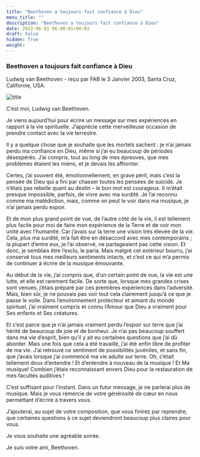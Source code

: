 ```yaml
---
title: "Beethoven a toujours fait confiance à Dieu"
menu_title: ""
description: "Beethoven a toujours fait confiance à Dieu"
date: 2022-06-01 06:00:01+00:03
draft: False
hidden: True
weight:
---
```

### Beethoven a toujours fait confiance à Dieu

Ludwig van Beethoven - reçu par FAB le 3 Janvier 2003, Santa Cruz, Californie, USA.

![title](/fr-contemporary-messages/fr-contemporary-messages-by-date-order/fr-contemporary-messages-2003/fr-beethoven.webp)

C’est moi, Ludwig van Beethoven.

Je viens aujourd’hui pour écrire un message sur mes expériences en rapport à la vie spirituelle. J’apprécie cette merveilleuse occasion de prendre contact avec la vie terrestre.

Il y a quelque chose que je souhaite que les mortels sachent : je n’ai jamais perdu ma confiance en Dieu, même si j’ai eu beaucoup de périodes désespérés. J’ai compris, tout au long de mes épreuves, que mes problèmes étaient les miens, et je devais les affronter.

Certes, j’ai souvent été, émotionnellement, en grave péril, mais c’est la pensée de Dieu qui a fini par chasser toutes les pensées de suicide. Je n’étais pas rebelle quant au destin – le bon mot est courageux. Il m’était presque impossible, parfois, de vivre avec ma surdité. Je l’ai reconnu comme ma malédiction, mais, comme on peut le voir dans ma musique, je n’ai jamais perdu espoir.

Et de mon plus grand point de vue, de l’autre côté de la vie, il est tellement plus facile pour moi de faire mon expérience de la Terre et de voir mon unité avec l’humanité. Car j’avais sur la terre une vision très élevée de la vie. Cela, plus ma surdité, m’a fait être en désaccord avec mes contemporains ; la plupart d’entre eux, je l’ai observé, ne partageaient pas cette vision. Et donc, je semblais être l’exclu, le paria. Mais malgré cet extérieur bourru, j’ai conservé tous mes meilleurs sentiments intacts, et c’est ce qui m’a permis de continuer à écrire de la musique émouvante.

Au début de la vie, j’ai compris que, d’un certain point de vue, la vie est une lutte, et elle est rarement facile. De sorte que, lorsque mes grandes crises sont venues, j’étais préparé par ces premières expériences dans l’adversité. Mais, bien sûr, je ne pouvais pas voir tout cela clairement jusqu’à ce que je passe le voile. Dans l’environnement protecteur et aimant du monde spirituel, j’ai vraiment compris et connu l’Amour que Dieu a vraiment pour Ses enfants et Ses créatures.

Et c’est parce que je n’ai jamais vraiment perdu l’espoir sur terre que j’ai hérité de beaucoup de joie et de bonheur. Je n’ai pas beaucoup souffert dans ma vie d’esprit, bien qu’il y ait eu certaines questions que j’ai dû aborder. Mais une fois que cela a été travaillé, j’ai été enfin libre de profiter de ma vie. J’ai retrouvé ce sentiment de possibilités juvéniles, et sans fin, que j’avais lorsque j’ai commencé ma vie adulte sur terre. Oh, c’était tellement doux d’entendre ! Et d’entendre à nouveau de la musique ! Et Ma musique! Combien j’étais reconnaissant envers Dieu pour la restauration de mes facultés auditives !

C’est suffisant pour l’instant. Dans un futur message, je ne parlerai plus de musique. Mais je vous remercie de votre générosité de cœur en nous permettant d’écrire à travers vous.

J’ajouterai, au sujet de votre composition, que vous finirez par reprendre, que certaines questions à ce sujet deviendront beaucoup plus claires pour vous.

Je vous souhaite une agréable soirée.

Je suis votre ami, Beethoven.
